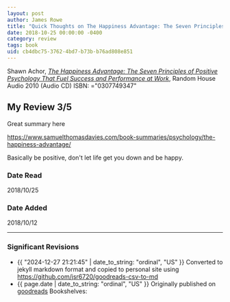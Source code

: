 ```yaml
---
layout: post
author: James Rowe
title: "Quick Thoughts on The Happiness Advantage: The Seven Principles of Positive Psychology That Fuel Success and Performance at Work"
date: 2018-10-25 00:00:00 -0400
category: review
tags: book 
uid: cb4dbc75-3762-4bd7-b73b-b76ad808e851
---
```


Shawn Achor, *[The Happiness Advantage: The Seven Principles of Positive Psychology That Fuel Success and Performance at Work](https://www.goodreads.com/book/show/8564504)*,  Random House Audio 2010 (Audio CD) ISBN: ="0307749347"

## My Review 3/5

Great summary here

https://www.samuelthomasdavies.com/book-summaries/psychology/the-happiness-advantage/

Basically be positive, don't let life get you down and be happy.

### Date Read
2018/10/25

### Date Added
2018/10/12

---

### Significant Revisions

- {{ "2024-12-27 21:21:45" | date_to_string: "ordinal", "US" }} Converted to jekyll markdown format and copied to personal site using <https://github.com/jsr6720/goodreads-csv-to-md>
- {{ page.date | date_to_string: "ordinal", "US" }} Originally published on [goodreads](https://www.goodreads.com) Bookshelves: 